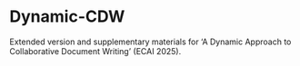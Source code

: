 # Dynamic-CDW
 Extended version and supplementary materials for ‘A Dynamic Approach to Collaborative Document Writing’ (ECAI 2025).
